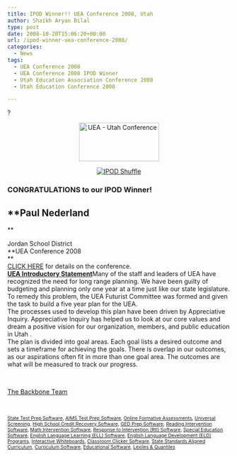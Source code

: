 ```yaml
---
title: IPOD Winner!! UEA Conference 2008, Utah
author: Shaikh Aryan Bilal
type: post
date: 2008-10-20T15:06:20+00:00
url: /ipod-winner-uea-conference-2008/
categories:
  - News
tags:
  - UEA Conference 2008
  - UEA Conference 2008 IPOD Winner
  - Utah Education Association Conference 2008
  - Utah Education Conference 2008

---
```

<p class="entry">
  ?<a href="http://www.backbonecommunications.com/wp-content/uploads/uea-utah-conference.png" title="UEA - Utah Conference"></a>
</p>

<p style="text-align: center">
  <a href="http://www.backbonecommunications.com/wp-content/uploads/uea-utah-conference.png" title="UEA - Utah Conference"><img loading="lazy" src="http://www.backbonecommunications.com/wp-content/uploads/uea-utah-conference.png" alt="UEA - Utah Conference" height="87" width="181" /></a>
</p>

<p class="entry">
  <a href="http://www.backbonecommunications.com/wp-content/uploads/ipod-shuffle.png" title="IPOD Shuffle"></a>
</p>

<p style="text-align: center">
  <a href="http://www.backbonecommunications.com/wp-content/uploads/ipod-shuffle.png" title="IPOD Shuffle"><img src="http://www.backbonecommunications.com/wp-content/uploads/ipod-shuffle.png" alt="IPOD Shuffle" /></a>
</p>

### CONGRATULATIONS to our IPOD Winner!

## **Paul Nederland  
** 

Jordan School District  
**UEA Conference 2008  
**  
<a href="http://www.utea.org/newsEvents/ueaConvention/index.htm" title="UEA" target="_blank" rel="noopener">CLICK HERE</a> for details on the conference.  
<u><strong>UEA Introductory Statement</strong></u>Many of the staff and leaders of UEA have recognized the need for long range planning. We have been guilty of budgeting and planning only one year at a time just like our state legislature. To remedy this problem, the UEA Futurist Committee was formed and given the task to build a five year plan for the UEA.  
The processes used to develop this plan have been driven by Appreciative Inquiry. Appreciative Inquiry has helped us to look at our core values and dream a positive vision for our organization, members, and public education in Utah .  
The plan is divided into goal areas. Each goal lists a desired outcome and sets a timeframe for achieving the goals. There is overlap in our outcomes, as our aspirations often fit in more than one goal area. The outcomes are what will be measured to track our progress.

<p class="border">
  &nbsp;
</p>

[The Backbone Team][1]

<p class="border">
  &nbsp;
</p>

<span style="font-size: 8pt"><a href="http://www.backbonecommunications.com/default-category/state-test-prep-software" title="State Test Prep">State Test Prep Software</a>, <a href="http://www.backbonecommunications.com/default-category/aims-test-prep-software" title="AIMS Test Prep">AIMS Test Prep Software</a>, <a href="http://www.backbonecommunications.com/default-category/online-formative-assessments" title="Online Formative Assessment">Online Formative Assessments</a>, <a href="http://www.backbonecommunications.com/default-category/universal-screening" title="Universal Screening">Universal Screening</a>, <a href="http://www.backbonecommunications.com/default-category/high-school-credit-recovery-software" title="High School Credit Recovery Software">High School Credit Recovery Software</a>, <a href="http://www.backbonecommunications.com/default-category/ged-prep-software/" title="GED Prep Software">GED Prep Software</a>, <a href="http://www.backbonecommunications.com/default-category/reading-intervention-software" title="Reading Intervention Software">Reading Intervention Software</a>, <a href="http://www.backbonecommunications.com/default-category/math-intervention-software" title="Math Intervention Software">Math Intervention Software</a>, <a href="http://www.backbonecommunications.com/reading-math-intervention/rti-response-to-intervention/" title="Response to Intervention (RTI) Software">Response to Intervention (RtI) Software</a>, <a href="http://www.backbonecommunications.com/default-category/special-education-software" title="Special Education Software">Special Education Software</a>, <a href="http://www.backbonecommunications.com/default-category/english-language-learning-ell-software" title="English Language Learning (ELL) Software">English Language Learning (ELL) Software</a>, <a href="http://www.backbonecommunications.com/default-category/english-language-development-eld-programs/" title="English Language Development (ELD) Programs">English Language Development (ELD) Programs</a>, <a href="http://www.backbonecommunications.com/default-category/interactive-whiteboards" title="Interactive Whiteboard Alternative">Interactive Whiteboards</a>, <a href="http://www.backbonecommunications.com/default-category/classroom-clicker-software" title="Classroom Clicker Software">Classroom Clicker Software</a>, <a href="http://www.backbonecommunications.com/default-category/state-standards-aligned-curriculum" title="Standards Aligned Curriculum">State Standards Aligned Curriculum</a>, <a href="http://www.backbonecommunications.com/default-category/curriculum-software/" title="Curriculum Software">Curriculum Software</a>, <a href="http://www.backbonecommunications.com/default-category/educational-software/" title="Educational Software">Educational Software</a>, <a href="http://www.backbonecommunications.com/default-category/lexiles-quantiles/" title="Lexiles & Quantiles">Lexiles & Quantiles</a></span>

 [1]: http://www.backbonecommunications.com/about-us